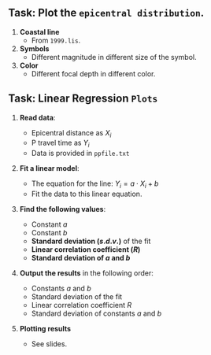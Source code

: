 ## Task: Plot the `epicentral distribution`.

1. **Coastal line**
   - From `1999.lis`.
2. **Symbols**
   - Different magnitude in different size of the symbol.
3. **Color**
   - Different focal depth in different color.

## Task: Linear Regression `Plots`

1. **Read data**: 
   - Epicentral distance as $X_i$ 
   - P travel time as $Y_i$
   - Data is provided in `ppfile.txt`

2. **Fit a linear model**: 
   - The equation for the line: $Y_i = a \cdot X_i + b$
   - Fit the data to this linear equation.

3. **Find the following values**:
   - Constant $a$
   - Constant $b$
   - **Standard deviation ($s.d.v.$)** of the fit
   - **Linear correlation coefficient ($R$)**
   - **Standard deviation of $a$ and $b$**

4. **Output the results** in the following order:
   - Constants $a$ and $b$
   - Standard deviation of the fit
   - Linear correlation coefficient $R$
   - Standard deviation of constants $a$ and $b$

5. **Plotting results**
   - See slides.